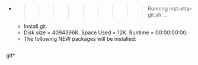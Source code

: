 * >>>>>>>>> Running inst-xtra-git.sh ...
  * Install git.
  * Disk size = 4094396K. Space Used = 12K. Runtime = 00:00:00:00.
  * The following NEW packages will be installed:
  ```bash
git*
  ```
